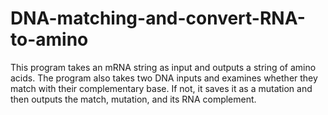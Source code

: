 # DNA-matching-and-convert-RNA-to-amino
This program takes an mRNA string as input and outputs a string of amino acids. The program also takes two DNA inputs and examines whether they match with their complementary base. If not, it saves it as a mutation and then outputs the match, mutation, and its RNA complement.
